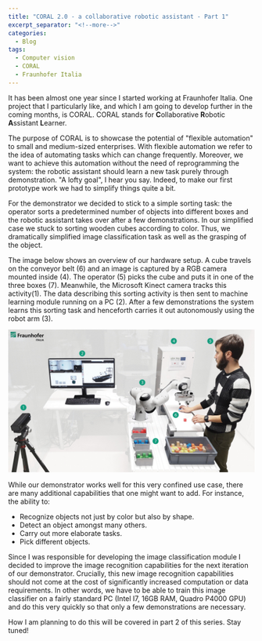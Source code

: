 ```yaml
---
title: "CORAL 2.0 - a collaborative robotic assistant - Part 1"
excerpt_separator: "<!--more-->"
categories:
  - Blog
tags:
  - Computer vision
  - CORAL
  - Fraunhofer Italia
---
```



It has been almost one year since I started working at Fraunhofer Italia. One
project that I particularly like, and which I am going to develop further in the
coming months, is CORAL. CORAL stands for **C**ollaborative **R**obotic
**A**ssistant **L**earner.

The purpose of CORAL is to showcase the potential of "flexible automation" to
small and medium-sized enterprises. With flexible automation we refer to the
idea of automating tasks which can change frequently. Moreover, we want to
achieve this automation without the need of reprogramming the system: the
robotic assistant should learn a new task purely through demonstration. "A lofty
goal", I hear you say. Indeed, to make our first prototype work we had to
simplify things quite a bit.

For the demonstrator we decided to stick to a simple sorting task: the operator
sorts a predetermined number of objects into different boxes and the robotic
assistant takes over after a few demonstrations. In our simplified case we
stuck to sorting wooden cubes according to color. Thus, we dramatically
simplified image classification task as well as the grasping of the object.

The image below shows an overview of our hardware setup. A cube travels on the
conveyor belt (6) and an image is captured by a RGB camera mounted inside (4).
The operator (5) picks the cube and puts it in one of the three boxes (7).
Meanwhile, the Microsoft Kinect camera tracks this activity(1). The data
describing this sorting activity is then sent to machine learning module running
on a PC (2). After a few demonstrations the system learns this sorting task and
henceforth carries it out autonomously using the robot arm (3).

![overview](/assets/images/2018-11-05-coral/coral_overview_logo.jpg)

While our demonstrator works well for this very confined use case, there are many
additional capabilities that one might want to add. For instance, the ability to:

- Recognize objects not just by color but also by shape.
- Detect an object amongst many others.
- Carry out more elaborate tasks.
- Pick different objects.

Since I was responsible for developing the image classification module I decided
to improve the image recognition capabilities for the next iteration of our
demonstrator. Crucially, this new image recognition capabilities should not come
at the cost of significantly increased computation or data requirements. In
other words, we have to be able to train this image classifier on a fairly
standard PC (Intel I7, 16GB RAM, Quadro P4000 GPU) and do this very quickly so
that only a few demonstrations are necessary.

How I am planning to do this will be covered in part 2 of this series. Stay
tuned!

